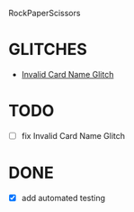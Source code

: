 RockPaperScissors


# GLITCHES

- [Invalid Card Name Glitch](GLITCHES.md) 

# TODO

- [ ] fix Invalid Card Name Glitch

# DONE

- [x] add automated testing 
